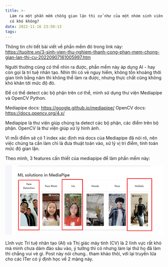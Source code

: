 ```yaml
---
title: >-
  Làm ra một phần mềm chống gian lận thi cử như của một nhóm sinh viên Bách khoa
  có khó không?
date: 2022-11-16 23:50:13
tags:
---
```


Thông tin chi tiết bài viết về phần mềm đó trong link này: https://tuoitre.vn/3-sinh-vien-thu-nghiem-thanh-cong-phan-mem-chong-gian-lan-thi-cu-20220907161005997.htm

Người thường cũng có thể nhìn ra được, phần mềm này áp dụng AI - hay còn gọi là trí tuệ nhân tạo. Nhìn thì có vẻ nguy hiểm, không tốn khoảng thời gian tính bằng năm thì không thể làm ra được, nhưng thực chất cũng không khó khăn tới mức độ đó.

Để có thể detect các bộ phận trên cơ thể, mình sử dụng thư viện Mediapipe và OpenCV Python.

Mediapipe docs: https://google.github.io/mediapipe/
OpenCV docs: https://docs.opencv.org/4.x/

Mediapipe là thư viện giúp chúng ta detect các bộ phận, các điểm trên bộ phận.
OpenCV là thư viện giúp xử lý hình ảnh.

Vì mỗi điểm sẽ có 1 index xác định mà docs của Mediapipe đã nói rõ, nên việc chúng ta cần làm chỉ là đưa thuật toán vào, xử lý vị trí điểm, tính toán mức độ gian lận.

Theo mình, 3 features cần thiết của mediapipe để làm phần mềm này: 

![](/images/BackKhoaPost/Screenshot_1.png)

Lĩnh vực Trí tuệ nhân tạo (AI) và Thị giác máy tính (CV) là 2 lĩnh vực rất khó mà mình chưa dám đào sâu vào, ý tưởng thì có nhưng làm lại thứ họ đã làm thì chẳng vui vẻ gì. Post này nói chung.. tham khảo thôi, với lại truyền lửa cho các ITer có ý định học về 2 mảng này.
